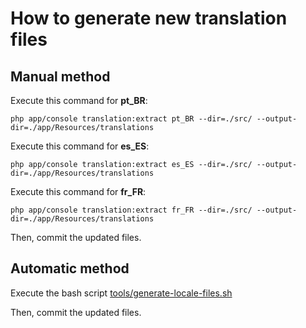 How to generate new translation files
=====================================

Manual method
-----------

Execute this command for __pt_BR__:

```
php app/console translation:extract pt_BR --dir=./src/ --output-dir=./app/Resources/translations
```
Execute this command for __es_ES__:

```
php app/console translation:extract es_ES --dir=./src/ --output-dir=./app/Resources/translations
```
Execute this command for __fr_FR__:

```
php app/console translation:extract fr_FR --dir=./src/ --output-dir=./app/Resources/translations
```


Then, commit the updated files.


Automatic method
----------

Execute the bash script [tools/generate-locale-files.sh](../../tools/generate-locale-files.sh)


Then, commit the updated files.

